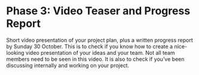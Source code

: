 # Phase 3: Video Teaser and Progress Report

Short video presentation of your project plan, plus a written progress report by Sunday 30 October. This is to check if you know how to create a nice-looking video presentation of your ideas and your team. Not all team members need to be seen in this video. It is also to check if you’ve been discussing internally and working on your project.
